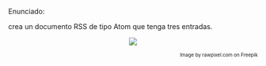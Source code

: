 Enunciado:

crea un documento RSS de tipo Atom que tenga tres entradas.

<p align="center">
  <img src="https://img.freepik.com/free-vector/flower_53876-91077.jpg" />
</p>

<p align="right">
  <sub>
    <sub>Image by rawpixel.com on Freepik</sub>
  </sub>
</p>
